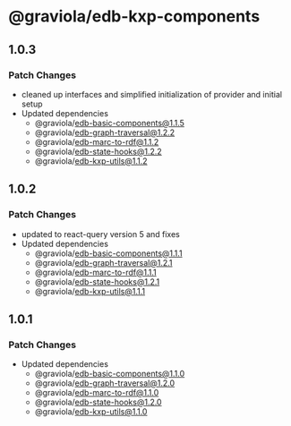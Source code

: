 # @graviola/edb-kxp-components

## 1.0.3

### Patch Changes

- cleaned up interfaces and simplified initialization of provider and initial setup
- Updated dependencies
  - @graviola/edb-basic-components@1.1.5
  - @graviola/edb-graph-traversal@1.2.2
  - @graviola/edb-marc-to-rdf@1.1.2
  - @graviola/edb-state-hooks@1.2.2
  - @graviola/edb-kxp-utils@1.1.2

## 1.0.2

### Patch Changes

- updated to react-query version 5 and fixes
- Updated dependencies
  - @graviola/edb-basic-components@1.1.1
  - @graviola/edb-graph-traversal@1.2.1
  - @graviola/edb-marc-to-rdf@1.1.1
  - @graviola/edb-state-hooks@1.2.1
  - @graviola/edb-kxp-utils@1.1.1

## 1.0.1

### Patch Changes

- Updated dependencies
  - @graviola/edb-basic-components@1.1.0
  - @graviola/edb-graph-traversal@1.2.0
  - @graviola/edb-marc-to-rdf@1.1.0
  - @graviola/edb-state-hooks@1.2.0
  - @graviola/edb-kxp-utils@1.1.0
